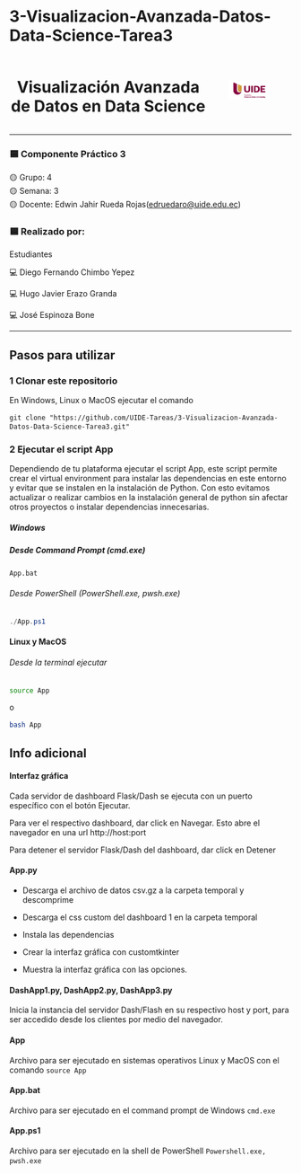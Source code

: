 # 3-Visualizacion-Avanzada-Datos-Data-Science-Tarea3
<div style="display: table; width: 100%;">
  <div style="display: table-cell; text-align: center; vertical-align: middle; width: 70%;">
    <h1>Visualización Avanzada de Datos en Data Science</h1>
  </div>
  <div style="display: table-cell; text-align: center; vertical-align: middle; width: 30%;">
    <img src="https://raw.githubusercontent.com/UIDE-Tareas/3-Visualizacion-Avanzada-Datos-Data-Science-Tarea3/refs/heads/main/assets/UideLogo.png" alt="logo UIDE" style="width:50%;">
  </div>
</div>
<hr />

### 🟦 Componente Práctico 3  
🟡 Grupo: 4      
🟡 Semana: 3      
🟡 Docente: Edwin Jahir Rueda Rojas(edruedaro@uide.edu.ec)     

### 🟦 Realizado por:   
Estudiantes

💻 Diego Fernando Chimbo Yepez   

💻 Hugo Javier Erazo Granda

💻 José Espinoza Bone

<hr />

## Pasos para utilizar

### 1 Clonar este repositorio

En Windows, Linux o MacOS ejecutar el comando

```
git clone "https://github.com/UIDE-Tareas/3-Visualizacion-Avanzada-Datos-Data-Science-Tarea3.git"
```

### 2 Ejecutar el script App

Dependiendo de tu plataforma ejecutar el script App, este script permite crear el virtual environment para instalar las dependencias en este entorno y evitar que se instalen en la instalación de Python. Con esto evitamos actualizar o realizar cambios en la instalación general de python sin afectar otros proyectos o instalar dependencias innecesarias.

##### Windows

##### Desde Command Prompt (cmd.exe)
```cmd
App.bat
```

###### Desde PowerShell (PowerShell.exe, pwsh.exe)
```powershell
./App.ps1
```

#### Linux y MacOS

###### Desde la terminal ejecutar
```bash
source App
```
o

```bash
bash App
```


## Info adicional

#### Interfaz gráfica

Cada servidor de dashboard Flask/Dash se ejecuta con un puerto específico con el botón Ejecutar.

Para ver el respectivo dashboard, dar click en Navegar. Esto abre el navegador en una url http://host:port

Para detener el servidor Flask/Dash del dashboard, dar click en Detener


#### App.py 

- Descarga el archivo de datos csv.gz a la carpeta temporal y descomprime

- Descarga el css custom del dashboard 1 en la carpeta temporal

- Instala las dependencias

- Crear la interfaz gráfica con customtkinter

- Muestra la interfaz gráfica con las opciones.



#### DashApp1.py, DashApp2.py, DashApp3.py

Inicia la instancia del servidor Dash/Flash en su respectivo host y port, para ser accedido desde los clientes por medio del navegador.



#### App

Archivo para ser ejecutado en sistemas operativos Linux y MacOS con el comando `source App`



#### App.bat

Archivo para ser ejecutado en el command prompt de Windows  `cmd.exe`



#### App.ps1

Archivo para ser ejecutado en la shell de PowerShell  `Powershell.exe, pwsh.exe`




